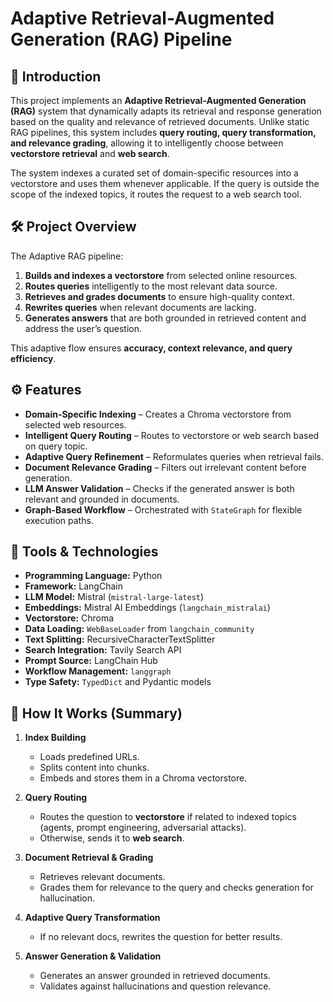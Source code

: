 # Adaptive Retrieval-Augmented Generation (RAG) Pipeline

## 📌 Introduction
This project implements an **Adaptive Retrieval-Augmented Generation (RAG)** system that dynamically adapts its retrieval and response generation based on the quality and relevance of retrieved documents. Unlike static RAG pipelines, this system includes **query routing, query transformation, and relevance grading**, allowing it to intelligently choose between **vectorstore retrieval** and **web search**.

The system indexes a curated set of domain-specific resources into a vectorstore and uses them whenever applicable. If the query is outside the scope of the indexed topics, it routes the request to a web search tool.

## 🛠️ Project Overview
The Adaptive RAG pipeline:
1. **Builds and indexes a vectorstore** from selected online resources.
2. **Routes queries** intelligently to the most relevant data source.
3. **Retrieves and grades documents** to ensure high-quality context.
4. **Rewrites queries** when relevant documents are lacking.
5. **Generates answers** that are both grounded in retrieved content and address the user’s question.

This adaptive flow ensures **accuracy, context relevance, and query efficiency**.

## ⚙️ Features
- **Domain-Specific Indexing** – Creates a Chroma vectorstore from selected web resources.
- **Intelligent Query Routing** – Routes to vectorstore or web search based on query topic.
- **Adaptive Query Refinement** – Reformulates queries when retrieval fails.
- **Document Relevance Grading** – Filters out irrelevant content before generation.
- **LLM Answer Validation** – Checks if the generated answer is both relevant and grounded in documents.
- **Graph-Based Workflow** – Orchestrated with `StateGraph` for flexible execution paths.

## 🧰 Tools & Technologies
- **Programming Language:** Python
- **Framework:** LangChain
- **LLM Model:** Mistral (`mistral-large-latest`)
- **Embeddings:** Mistral AI Embeddings (`langchain_mistralai`)
- **Vectorstore:** Chroma
- **Data Loading:** `WebBaseLoader` from `langchain_community`
- **Text Splitting:** RecursiveCharacterTextSplitter
- **Search Integration:** Tavily Search API
- **Prompt Source:** LangChain Hub
- **Workflow Management:** `langgraph`
- **Type Safety:** `TypedDict` and Pydantic models


## 📖 How It Works (Summary)
1. **Index Building**  
   - Loads predefined URLs.  
   - Splits content into chunks.  
   - Embeds and stores them in a Chroma vectorstore.
   
2. **Query Routing**  
   - Routes the question to **vectorstore** if related to indexed topics (agents, prompt engineering, adversarial attacks).  
   - Otherwise, sends it to **web search**.

3. **Document Retrieval & Grading**  
   - Retrieves relevant documents.  
   - Grades them for relevance to the query and checks generation for hallucination.

4. **Adaptive Query Transformation**  
   - If no relevant docs, rewrites the question for better results.

5. **Answer Generation & Validation**  
   - Generates an answer grounded in retrieved documents.  
   - Validates against hallucinations and question relevance.
